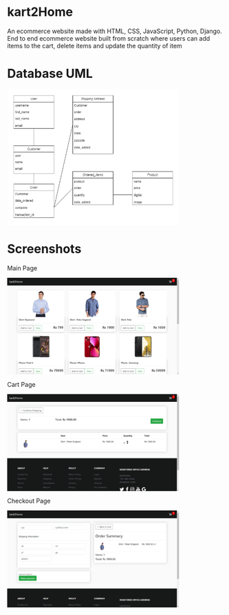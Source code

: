 # kart2Home
 An ecommerce website made with HTML, CSS, JavaScript, Python, Django. End to end ecommerce website built from scratch where users can add items to the cart, delete items and update the quantity of item
 
# Database UML
<p><a href="https://kart2home.herokuapp.com" target="_blank"><img align="center" alt="kart2Home" title="kart2Home" width="400px"src="database.png" /></a></p>

# Screenshots
Main Page
<p><a href="https://kart2home.herokuapp.com" target="_blank"><img align="center" alt="kart2Home" title="kart2Home" width="400px"src="1.png" /></a></p>
Cart Page
<p><a href="https://kart2home.herokuapp.com" target="_blank"><img align="center" alt="kart2Home" title="kart2Home" width="400px"src="2.png" /></a></p>
Checkout Page
<p><a href="https://kart2home.herokuapp.com" target="_blank"><img align="center" alt="kart2Home" title="kart2Home" width="400px"src="3.png" /></a></p>
